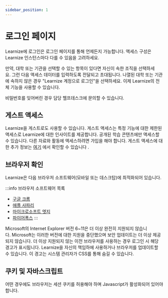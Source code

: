 ```yaml
---
sidebar_position: 1
---
```


# 로그인 페이지

Learnize에 로그인은 로그인 페이지를 통해 언제든지 가능합니다. 액세스 구성은 Learnize 인스턴스마다 다를 수 있음을 고려하세요.

만약, 대학 또는 기관을 선택할 수 있는 항목이 있다면 자신이 속한 조직을 선택하세요. 그런 다음 액세스 데이터를 입력하도록 전달되고 초대됩니다. 나열된 대학 또는 기관에 속하지 않은 경우 "Learnize 계정으로 로그인"을 선택하세요. 이제 Learnize의 전체 기능을 사용할 수 있습니다.

비밀번호를 잊어버린 경우 담당 헬프데스크에 문의할 수 있습니다.

## 게스트 액세스

Learnize을 게스트로도 사용할 수 있습니다. 게스트 액세스는 특정 기능에 대한 제한된 액세스로 Learnize에 대한 인사이트를 제공합니다. 공개된 학습 콘텐츠에만 액세스할 수 있습니다. 다른 자료와 활동에 액세스하려면 가입을 해야 합니다. 게스트 액세스에 대한 추가 정보는 [여기](https://docs.Learnize.org/manual_user/general/Guest_access/) 에서 확인할 수 있습니다 .

## 브라우저 확인

Learnize은 다음 브라우저 소프트웨어(모바일 또는 데스크탑)에 최적화되어 있습니다.

:::info 브라우저 소프트웨어 목록
- [구글 크롬](http://www.google.com/chrome/)
- [애플 사파리](http://www.apple.com/safari/)
- [마이크로소프트 엣지](https://www.microsoft.com/edge)
- [파이어폭스](http://www.mozilla.org/firefox/)
:::

Microsoft의 Internet Explorer 버전 6~11은 더 이상 완전히 지원되지 않습니다. Microsoft는 이러한 버전에 대한 지원을 중단했으며 보안 업데이트는 더 이상 제공되지 않습니다. 더 이상 지원되지 않는 이전 브라우저를 사용하는 경우 로그인 시 해당 경고가 표시됩니다. Learnize을 자신의 책임하에 사용하거나 브라우저를 업데이트할 수 있습니다. 이 경고는 시스템 관리자가 CSS를 통해 숨길 수 있습니다.

## 쿠키 및 자바스크립트

어떤 경우에도 브라우저는 세션 쿠키를 허용해야 하며 Javascript가 활성화되어 있어야 합니다.